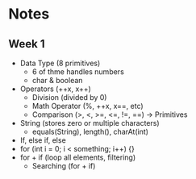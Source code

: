 # Notes
## Week 1
- Data Type (8 primitives)
  - 6 of thme handles numbers
  - char & boolean
- Operators (++x, x++)
  - Division (divided by 0)
  - Math Operator (%, ++x, x==, etc)
  - Comparison (>, <, >=, <=, !=, ==) -> Primitives
- String (stores zero or multiple characters)
  - equals(String), length(), charAt(int)
- If, else if, else
- for (int i = 0; i < something; i++) {}
- for + if (loop all elements, filtering)
  - Searching (for + if)